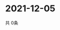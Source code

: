 # 2021-12-05
  共 0条

  <!-- BEGIN -->
  <!-- 最后更新时间Sun Dec 05 2021 20:03:45 GMT+0000 (Coordinated Universal Time) -->
  
  <!-- END -->
  
  